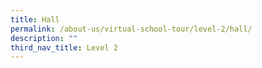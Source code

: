 ```yaml
---
title: Hall
permalink: /about-us/virtual-school-tour/level-2/hall/
description: ""
third_nav_title: Level 2
---
```

